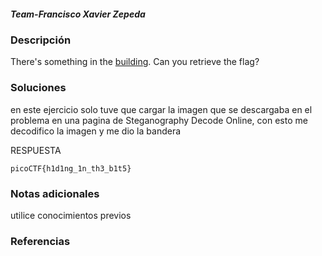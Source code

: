 ##### Team-Francisco Xavier Zepeda
### Descripción 
There's something in the [building](https://jupiter.challenges.picoctf.org/static/011955b303f293d60c8116e6a4c5c84f/buildings.png). Can you retrieve the flag?

### Soluciones

en este ejercicio solo tuve que cargar la imagen que se descargaba en el problema en una pagina de Steganography Decode Online, con esto me decodifico la imagen y me dio la bandera 

RESPUESTA

```
picoCTF{h1d1ng_1n_th3_b1t5}
```


### Notas adicionales 
utilice conocimientos previos

### Referencias 
